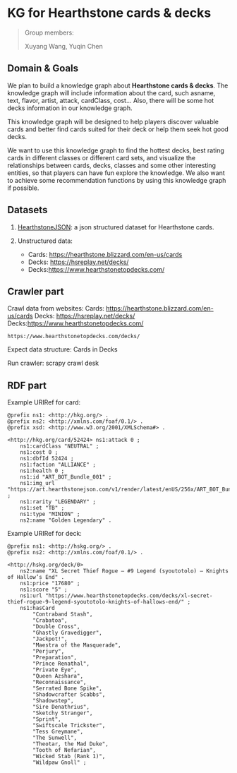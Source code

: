 # KG for Hearthstone cards & decks

> Group members:
>
> Xuyang Wang, Yuqin Chen

##  Domain & Goals

We plan to build a knowledge graph about **Hearthstone cards & decks**. The knowledge graph will include information about the card, such asname, text, flavor, artist, attack, cardClass, cost... Also, there will be some hot decks information in our knowledge graph.

This knowledge graph will be designed to help players discover valuable cards and better find cards suited for their deck or help them seek hot good decks.

We want to use this knowledge graph to find the hottest decks, best rating cards in different classes or different card sets, and visualize the relationships between cards, decks, classes and some other interesting entities, so that players can have fun explore the knowledge. We also want to achieve some recommendation functions by using this knowledge graph if possible.

##  Datasets 

1. [HearthstoneJSON](https://hearthstonejson.com/docs/cards.html): a json structured dataset for Hearthstone cards.

2. Unstructured data:
   - Cards: https://hearthstone.blizzard.com/en-us/cards
   - Decks: https://hsreplay.net/decks/
   - Decks:https://www.hearthstonetopdecks.com/

## Crawler part
Crawl data from websites:
    Cards: https://hearthstone.blizzard.com/en-us/cards
    Decks: https://hsreplay.net/decks/
    Decks:https://www.hearthstonetopdecks.com/

    https://www.hearthstonetopdecks.com/decks/

Expect data structure:
    Cards in Decks

Run crawler:
    scrapy crawl desk

## RDF part
Example URIRef for card:
```
@prefix ns1: <http://hkg.org/> .
@prefix ns2: <http://xmlns.com/foaf/0.1/> .
@prefix xsd: <http://www.w3.org/2001/XMLSchema#> .

<http://hkg.org/card/52424> ns1:attack 0 ;
    ns1:cardClass "NEUTRAL" ;
    ns1:cost 0 ;
    ns1:dbfId 52424 ;
    ns1:faction "ALLIANCE" ;
    ns1:health 0 ;
    ns1:id "ART_BOT_Bundle_001" ;
    ns1:img_url "https://art.hearthstonejson.com/v1/render/latest/enUS/256x/ART_BOT_Bundle_001.jpg" ;
    ns1:rarity "LEGENDARY" ;
    ns1:set "TB" ;
    ns1:type "MINION" ;
    ns2:name "Golden Legendary" .
```

Example URIRef for deck:
```
@prefix ns1: <http://hskg.org/> .
@prefix ns2: <http://xmlns.com/foaf/0.1/> .

<http://hskg.org/deck/0>
    ns2:name "XL Secret Thief Rogue – #9 Legend (syoutotolo) – Knights of Hallow’s End" .
    ns1:price "17680" ;
    ns1:score "5" ;
    ns1:url "https://www.hearthstonetopdecks.com/decks/xl-secret-thief-rogue-9-legend-syoutotolo-knights-of-hallows-end/" ;
    ns1:hasCard
        "Contraband Stash",
        "Crabatoa",
        "Double Cross",
        "Ghastly Gravedigger",
        "Jackpot!",
        "Maestra of the Masquerade",
        "Perjury",
        "Preparation",
        "Prince Renathal",
        "Private Eye",
        "Queen Azshara",
        "Reconnaissance",
        "Serrated Bone Spike",
        "Shadowcrafter Scabbs",
        "Shadowstep",
        "Sire Denathrius",
        "Sketchy Stranger",
        "Sprint",
        "Swiftscale Trickster",
        "Tess Greymane",
        "The Sunwell",
        "Theotar, the Mad Duke",
        "Tooth of Nefarian",
        "Wicked Stab (Rank 1)",
        "Wildpaw Gnoll" ;
```